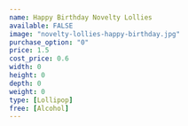 ```yaml
---
name: Happy Birthday Novelty Lollies
available: FALSE
image: "novelty-lollies-happy-birthday.jpg"
purchase_option: "0"
price: 1.5
cost_price: 0.6
width: 0
height: 0
depth: 0
weight: 0
type: [Lollipop]
free: [Alcohol]
---
```

